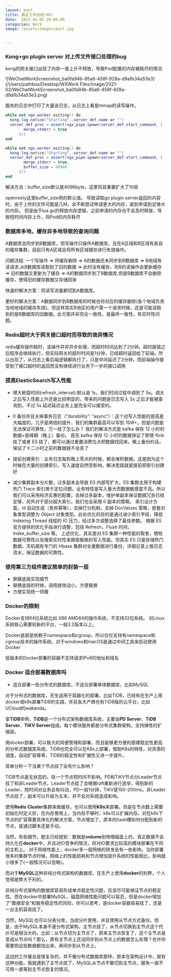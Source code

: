 ```yaml
---
layout: post
title: 最近工作总结(46)
date:  2021-02-05 20:00:00
categories: Work
image: /assets/images/post.jpg


---
```


   

### Kong+go plugin server 对上传文件接口处理的bug

kong的网关接口出现了内存一直上升不释放，导致Pod配置的内存被耗尽的情况

![WeChatWorkScreenshot_ba0fa94b-85a6-458f-928a-d9afb34a53e3](/Users/pathbox/Desktop/WXWork Files/Image/2021-02/WeChatWorkScreenshot_ba0fa94b-85a6-458f-928a-d9afb34a53e3.png)

服务的日志中打印了大量该日志，从日志上看是mmap的读写操作。

```lua
while not ngx.worker.exiting() do 
  kong.log.notice("Starting"..server_def.name or "")
  server_def.proc = assert(ngx_pipe.spawn(server_def.start_command, {
        merge_stderr = true
      }))
end

while not ngx.worker.exiting() do 
  kong.log.notice("Starting"..server_def.name or "")
  server_def.proc = assert(ngx_pipe.spawn(server_def.start_command, {
        merge_stderr = true,
        buffer_size = 40960 
      }))
end
```

解决方法：buffer_size默认是4096byte，这里将其重置扩大了10倍

openresty这里buffer_size用的默认值。 导致读取go plugin server返回的内容时，由于上传的文件可能是几M，会不断尝试申请更大的内存，直到申请到足够大的内存。 但是由于lua gc的释放内存逻辑，之前申请的内存也不会及时释放，导致短时间内存上升，将Pod的内存耗尽

### 数据库多地，缓存非多地导致的查询问题

A数据库会同步到B数据库，但写操作只操作A数据库。且在A区域和B区域有各自的缓存集群，目前只有A区域会将所有区域缓存进行失效操作。

问题流程: 一个写操作 => 将缓存删除 => A的数据还未同步到B数据库 => B地域有读请求,从B数据库读取到了旧的数据 => 此时没有缓存，则B的读操作会更新缓存 => 旧的数据又更新为了缓存 => A的数据同步到了B数据库,但是B数据库不会删除缓存，使得旧的缓存数据又存储回来

快速的解决方案：将读写流量都切到A数据库。

更好的解决方案：A数据同步到B数据库的时候也将对应的缓存删除(各个地域负责当地地域的缓存失效)。但这样其实B地区的用户第一个请求时候，还是可能读取到的是B数据库的旧数据。此方案并非完全一致性，是最终一致性，有实时性问题。



### Redis超时大于网关接口超时而导致的诡异情况

redis缓存操作超时，该操作并非异步处理，而超时时间达到了2分钟。超时报错之后程序会继续执行，但实际网关的超时时间是1分钟，已经超时返回给了前端。所以出现了，从日志上看后端逻辑都执行了，只是中间延迟了2分钟，而前端操作接受到了接口超时的返回而没有继续进行业务下一步的接口调用



### 提高ElasticSearch写入性能

- 增大刷盘时间(refresh_interval):默认是 1s，我们时间过程中调到了 5s。调大之后写入性能上升还是比较明显的，带来的问题是日志写入 5s 之后才能被查询到，不过 5s 延迟延迟业务上是完全可以接受的。

- 0 备份并且关掉事务日志（“durability”: “async”）：这个对写入性能的提高是大幅度的，几乎是两倍的提升，我们的集群最高可以写到 15W+。但是问题是无法保证可靠性，万一挂了怎么办？  我们的解决方式是 kafka 保存 12 小时的数据+低峰期（晚上）备份。  首先 kafka 保存 12 小时的数据保证了即使 flink 挂了或者 ES 挂了，都可以通过重置消费位点把数据找回来。晚上备份的话，保证了十二小时之前的数据就不会丢了

- 提前创建索引：业务日志每到晚上零点的时候，都会堆积数据。这是因为这个时候在大量的创建索引，写入速度自然受影响。解决思路就是提前把索引创建好

- 减少集群副本分片数，过多副本会导致 ES 内部写扩大。ES 集群主用于构建热门 Trace 索引用于定位问题，业务特性是写入量大而数据敏感度不高。所以我们可以采用经济实惠的配置，去掉过多副本，维护单副本保证数据冗余已经足够，另外对于部分超大索引，我们也会采用 0 副本的策略。
  索引设计方面，id 自动生成（舍弃幂等），去掉打分机制，去掉 DocValues 策略，嵌套对象类型调整为 Object 对象类型。此处优化的目的是通过减少索引字段，降低 Indexing Thread 线程的 IO 压力，经过多次调整选择了最佳参数。
  根据 ES 官方提供的优化手段进行调整，包括 Refresh，Flush 时间，Index_buffer_size 等。
  上述优化，其实是对 ES 集群一种性能的取舍，牺牲数据可靠性以及搜索实时性来换取极致的写入性能。但其实 ES 只是存储热门数据，天机阁有专门的 Hbase 集群对全量数据进行备份，详细记录上报日志流水，保证数据的可靠性。




### 使用第三方组件建议简单的封装一层

- 屏蔽底层实现细节
- 替换底层的时候，调用放改动小，方便替换
- 方便实现统一供暖



### Docker的限制

Docker支持64位系统比如 X86 AMD64的操作系统，不支持32位系统。 对Linux系统核心需要较新的平台，一般3.2版本以上。

Docker底层是依赖于namespace和cgroup，所以仅仅支持有namespace和cgroup技术的操作系统。对于windows和macOS是通过中间工具来启动使用Docker

低版本的Docker部署的容器不支持请求IPv6的地址和域名

### Docker 适合部署数据库吗

- 适合部署一些分布式的数据库，不适合部署单体数据库，比如MySQL

对于分布式的数据库，天生适用于容器化的部署，比如TiDB，已经有在生产上用docker或k8s部署TiDB的实践，并且各大产商也有TiDB版的云平台，比如UCloud的wakanda。

拿**TiDB**举例，**TiDB**是一个分布式架构数据库系统，主要由**PD Server**、**TiDB Server**、**TiKV Server**组成。每个模块服务都是分布式集群架构，支持弹性的扩缩容。

用docker部署，可以极大的简便管理和部署，而且能够更方便的搭建稳定性更高的分布式数据库系统。TiDB也完全可以在K8s上部署，借助K8s的特性，对资源的调度，自动扩容等等，TiDB的稳定性和扩展性又进一步提升。

简单分析一下当某个节点挂了会有什么影响？

TiDB节点是无状态的，挂一个节点短时间不影响。PD和TiKV节点分Leader节点挂了和非Leader节点，Leader节点挂了会根据raft重新进行选举，得到新的Leader，短时间对业务会有抖动，PD一般1分钟，TiKV是100-200ms。非Leader节点挂了，副本可以升级为主本，并不会对系统造成影响。

使用**Redis Cluster**集群来做缓存，也可以使用**K8s**来部署。但是在节点数上需要初始化时定义好，在内存使用上，当内存不够时，k8s可以扩展内存。对在k8s下节点的扩容需要具体化的解决方案，节点增加了，原本的hash槽如何分配到新的节点，是通过脚本还是手动。

当然，有些细节，题主已经提到：数据是**volume**到物理磁盘上的，真正数据不会持久化在**docker**中。并且对IO竞争的情况，将对IO要求比较高的模块部署在不同的主机上。 对于网络性能上，docker多一层网络的转发会有一些影响，当你部署很多的集群节点时候，网络上的性能损耗和节点增加提升系统的性能相比，影响就小很多了(一般情况可以忽略)。

而对于**MySQL**这种非纯分布式架构的数据库，在生产上使用**docker**的利弊，个人觉得是弊大于利的。

非纯分布式架构的数据库容易形成单点稳定性问题，应该尽可能保证节点的稳定性。而在docker中部署MySQL，磁盘网络性能问题可以容忍，但是docker增加了“数据安全”和服务稳定性的风险，你可以思考，是docker容器容易挂了，还是一台主机容易挂了。

当然，MySQL也可以分表分库，当成分片使用，并且使用从节点方式备份。但是，由于MySQL本身不是分布式架构，主节点挂了，从节点切换到主节点这个代价可是相当大的。比如：从节点切为主节点了，原来主节点恢复了，这个主节点是变成从节点吗？那么，原有主节点上还没同步到从节点上的数据怎么处理？也许你需要把这些数据都找出来，再同步到从节点上。

这边的工作量会是很复杂的，并不像分布式数据库那样，原本在架构设计中，就有这种功能。我就遇到了主节点挂了，MySQL从节点不敢切到主节点，服务一直不可用一直等到主节点恢复的情况。